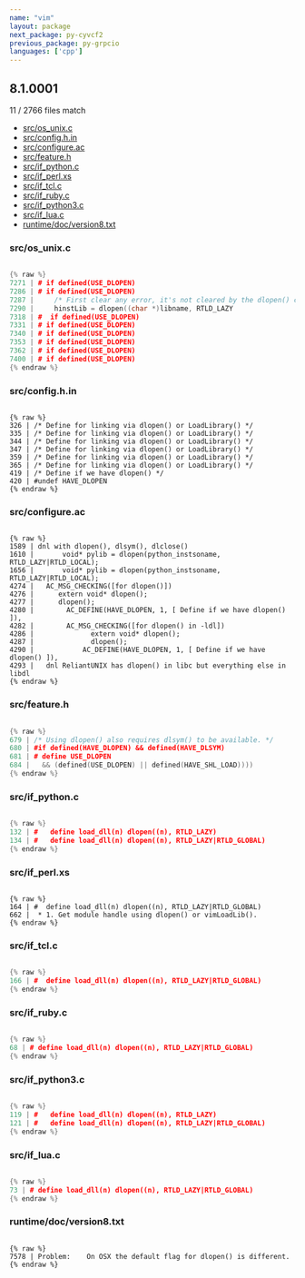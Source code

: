 ```yaml
---
name: "vim"
layout: package
next_package: py-cyvcf2
previous_package: py-grpcio
languages: ['cpp']
---
```

## 8.1.0001
11 / 2766 files match

 - [src/os_unix.c](#srcos_unixc)
 - [src/config.h.in](#srcconfighin)
 - [src/configure.ac](#srcconfigureac)
 - [src/feature.h](#srcfeatureh)
 - [src/if_python.c](#srcif_pythonc)
 - [src/if_perl.xs](#srcif_perlxs)
 - [src/if_tcl.c](#srcif_tclc)
 - [src/if_ruby.c](#srcif_rubyc)
 - [src/if_python3.c](#srcif_python3c)
 - [src/if_lua.c](#srcif_luac)
 - [runtime/doc/version8.txt](#runtimedocversion8txt)

### src/os_unix.c

```cpp

{% raw %}
7271 | # if defined(USE_DLOPEN)
7286 | # if defined(USE_DLOPEN)
7287 |     /* First clear any error, it's not cleared by the dlopen() call. */
7290 |     hinstLib = dlopen((char *)libname, RTLD_LAZY
7318 | #  if defined(USE_DLOPEN)
7331 | # if defined(USE_DLOPEN)
7340 | # if defined(USE_DLOPEN)
7353 | # if defined(USE_DLOPEN)
7362 | # if defined(USE_DLOPEN)
7400 | # if defined(USE_DLOPEN)
{% endraw %}

```
### src/config.h.in

```

{% raw %}
326 | /* Define for linking via dlopen() or LoadLibrary() */
335 | /* Define for linking via dlopen() or LoadLibrary() */
344 | /* Define for linking via dlopen() or LoadLibrary() */
347 | /* Define for linking via dlopen() or LoadLibrary() */
359 | /* Define for linking via dlopen() or LoadLibrary() */
365 | /* Define for linking via dlopen() or LoadLibrary() */
419 | /* Define if we have dlopen() */
420 | #undef HAVE_DLOPEN
{% endraw %}

```
### src/configure.ac

```

{% raw %}
1589 | dnl with dlopen(), dlsym(), dlclose() 
1610 |       void* pylib = dlopen(python_instsoname, RTLD_LAZY|RTLD_LOCAL);
1656 |       void* pylib = dlopen(python_instsoname, RTLD_LAZY|RTLD_LOCAL);
4274 |   AC_MSG_CHECKING([for dlopen()])
4276 | 		extern void* dlopen();
4277 | 		dlopen();
4280 | 	      AC_DEFINE(HAVE_DLOPEN, 1, [ Define if we have dlopen() ]),
4282 | 	      AC_MSG_CHECKING([for dlopen() in -ldl])
4286 | 				extern void* dlopen();
4287 | 				dlopen();
4290 | 			  AC_DEFINE(HAVE_DLOPEN, 1, [ Define if we have dlopen() ]),
4293 |   dnl ReliantUNIX has dlopen() in libc but everything else in libdl
{% endraw %}

```
### src/feature.h

```cpp

{% raw %}
679 | /* Using dlopen() also requires dlsym() to be available. */
680 | #if defined(HAVE_DLOPEN) && defined(HAVE_DLSYM)
681 | # define USE_DLOPEN
684 | 	&& (defined(USE_DLOPEN) || defined(HAVE_SHL_LOAD))))
{% endraw %}

```
### src/if_python.c

```cpp

{% raw %}
132 | #   define load_dll(n) dlopen((n), RTLD_LAZY)
134 | #   define load_dll(n) dlopen((n), RTLD_LAZY|RTLD_GLOBAL)
{% endraw %}

```
### src/if_perl.xs

```

{% raw %}
164 | #  define load_dll(n) dlopen((n), RTLD_LAZY|RTLD_GLOBAL)
662 |  * 1. Get module handle using dlopen() or vimLoadLib().
{% endraw %}

```
### src/if_tcl.c

```cpp

{% raw %}
166 | #  define load_dll(n) dlopen((n), RTLD_LAZY|RTLD_GLOBAL)
{% endraw %}

```
### src/if_ruby.c

```cpp

{% raw %}
68 | # define load_dll(n) dlopen((n), RTLD_LAZY|RTLD_GLOBAL)
{% endraw %}

```
### src/if_python3.c

```cpp

{% raw %}
119 | #   define load_dll(n) dlopen((n), RTLD_LAZY)
121 | #   define load_dll(n) dlopen((n), RTLD_LAZY|RTLD_GLOBAL)
{% endraw %}

```
### src/if_lua.c

```cpp

{% raw %}
73 | # define load_dll(n) dlopen((n), RTLD_LAZY|RTLD_GLOBAL)
{% endraw %}

```
### runtime/doc/version8.txt

```

{% raw %}
7578 | Problem:    On OSX the default flag for dlopen() is different.
{% endraw %}

```